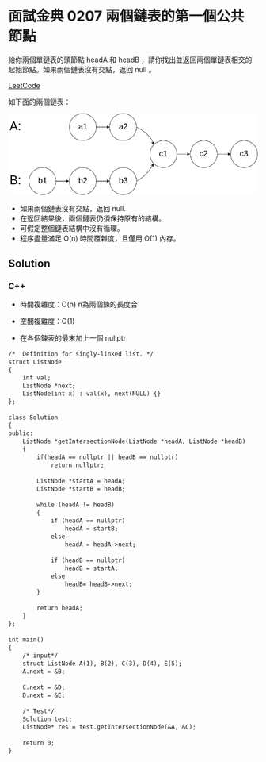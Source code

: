 # 面試金典 0207 兩個鏈表的第一個公共節點

給你兩個單鏈表的頭節點 headA 和 headB ，請你找出並返回兩個單鏈表相交的起始節點。如果兩個鏈表沒有交點，返回 null 。

[LeetCode](https://leetcode-cn.com/problems/intersection-of-two-linked-lists-lcci/)

如下面的兩個鏈表：

<img src="img/0207.png" width = "600"/>

* 如果兩個鏈表沒有交點，返回 null.
* 在返回結果後，兩個鏈表仍須保持原有的結構。
* 可假定整個鏈表結構中沒有循環。
* 程序盡量滿足 O(n) 時間覆雜度，且僅用 O(1) 內存。

## Solution  

### C++

* 時間複雜度：O(n) n為兩個鍊的長度合

* 空間複雜度：O(1)

* 在各個鍊表的最末加上一個 nullptr

```
/*  Definition for singly-linked list. */
struct ListNode
{
    int val;
    ListNode *next;
    ListNode(int x) : val(x), next(NULL) {}
};

class Solution
{
public:
    ListNode *getIntersectionNode(ListNode *headA, ListNode *headB)
    {
        if(headA == nullptr || headB == nullptr)
            return nullptr;

        ListNode *startA = headA;
        ListNode *startB = headB;

        while (headA != headB)
        {
            if (headA == nullptr)
                headA = startB;
            else
                headA = headA->next;

            if (headB == nullptr)
                headB = startA;
            else
                headB= headB->next;
        }

        return headA;
    }
};

int main()
{
    /* input*/
    struct ListNode A(1), B(2), C(3), D(4), E(5);
    A.next = &B;
    
    C.next = &D;
    D.next = &E;

    /* Test*/
    Solution test;
    ListNode* res = test.getIntersectionNode(&A, &C);

    return 0;
}
```